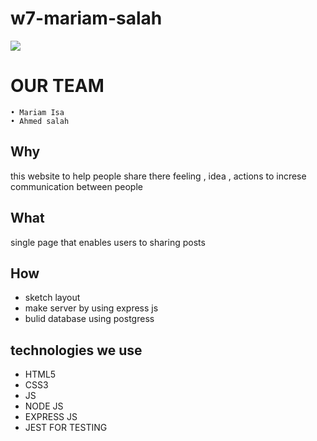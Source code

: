 # w7-mariam-salah

![](https://i.imgur.com/LCfCA1w.png)
# OUR TEAM
    • Mariam Isa
    • Ahmed salah

## Why
this website to help people share there feeling , idea , actions to increse communication between people


## What 
single page that enables users to sharing posts 
 

## How
* sketch layout 
* make server by using express js 
* bulid database using postgress

## technologies we use
* HTML5
* CSS3
* JS
* NODE JS
* EXPRESS JS
* JEST FOR TESTING



